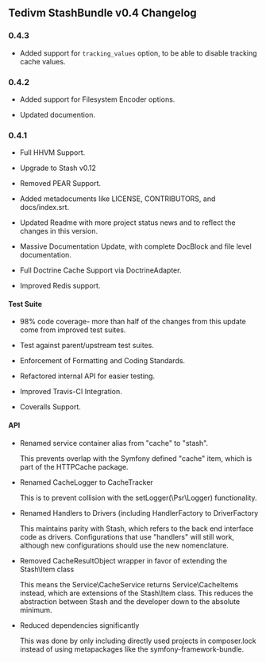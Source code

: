 ## Tedivm StashBundle v0.4 Changelog

### 0.4.3

*  Added support for `tracking_values` option, to be able to disable tracking cache values.

### 0.4.2

*  Added support for Filesystem Encoder options.

*  Updated documention.



### 0.4.1

*   Full HHVM Support.

*   Upgrade to Stash v0.12

*   Removed PEAR Support.

*   Added metadocuments like LICENSE, CONTRIBUTORS, and docs/index.srt.

*   Updated Readme with more project status news and to reflect the changes in this version.

*   Massive Documentation Update, with complete DocBlock and file level documentation.

*   Full Doctrine Cache Support via DoctrineAdapter.

*   Improved Redis support.


#### Test Suite

*   98% code coverage- more than half of the changes from this update come from improved test suites.

*   Test against parent/upstream test suites.

*   Enforcement of Formatting and Coding Standards.

*   Refactored internal API for easier testing.

*   Improved Travis-CI Integration.

*   Coveralls Support.


#### API


*   Renamed service container alias from "cache" to "stash".

    This prevents overlap with the Symfony defined "cache" item, which is part of the HTTPCache package.


*   Renamed CacheLogger to CacheTracker

    This is to prevent collision with the setLogger(\Psr\Logger) functionality.


*   Renamed Handlers to Drivers (including HandlerFactory to DriverFactory

    This maintains parity with Stash, which refers to the back end interface code as drivers. Configurations that use
    "handlers" will still work, although new configurations should use the new nomenclature.


*   Removed CacheResultObject wrapper in favor of extending the Stash\Item class

    This means the Service\CacheService returns Service\CacheItems instead, which are extensions of the Stash\Item
    class. This reduces the abstraction between Stash and the developer down to the absolute minimum.


*   Reduced dependencies significantly

    This was done by only including directly used projects in composer.lock instead of using metapackages like the
    symfony-framework-bundle.
